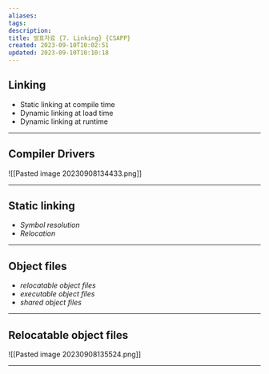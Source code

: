 ```yaml
---
aliases: 
tags: 
description:
title: 발표자료 {7. Linking} {CSAPP}
created: 2023-09-10T10:02:51
updated: 2023-09-10T10:10:18
---
```


## Linking

+ Static linking at compile time
+ Dynamic linking at load time
+ Dynamic linking at runtime

---

## Compiler Drivers

![[Pasted image 20230908134433.png]]


---

## Static linking

+ *Symbol resolution*
+ *Relocation*

---

## Object files

+ *relocatable object files*
+ *executable object files*
+ *shared object files*

---

## Relocatable object files

![[Pasted image 20230908135524.png]]

---

## 